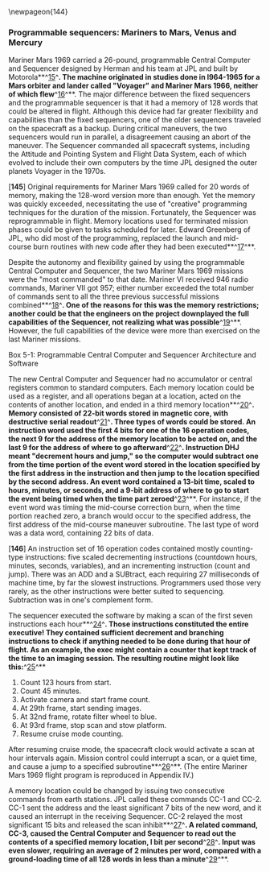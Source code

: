 \newpageon{144}

### Programmable sequencers: Mariners to Mars, Venus and Mercury

Mariner Mars 1969 carried a 26-pound, programmable Central
Computer and Sequencer designed by Herman and his team at JPL and built
by Motorola**^[15](Source5.html)^**. The machine originated in studies
done in l964-1965 for a Mars orbiter and lander called "Voyager" and
Mariner Mars 1966, neither of which flew**^[16](Source5.html)^**. The
major difference between the fixed sequencers and the programmable
sequencer is that it had a memory of 128 words that could be altered in
flight. Although this device had far greater flexibility and
capabilities than the fixed sequencers, one of the older sequencers
traveled on the spacecraft as a backup. During critical maneuvers, the
two sequencers would run in parallel, a disagreement causing an abort of
the maneuver. The Sequencer commanded all spacecraft systems, including
the Attitude and Pointing System and Flight Data System, each of which
evolved to include their own computers by the time JPL designed the
outer planets Voyager in the 1970s.

\[**145**\] Original requirements for Mariner Mars 1969 called for 20
words of memory, making the 128-word version more than enough. Yet the
memory was quickly exceeded, necessitating the use of "creative"
programming techniques for the duration of the mission. Fortunately, the
Sequencer was reprogrammable in flight. Memory locations used for
terminated mission phases could be given to tasks scheduled for later.
Edward Greenberg of JPL, who did most of the programming, replaced the
launch and mid-course burn routines with new code after they had been
executed**^[17](Source5.html)^**.

Despite the autonomy and flexibility gained by using the programmable
Central Computer and Sequencer, the two Mariner Mars 1969 missions were
the "most commanded" to that date. Mariner VI received 946 radio
commands, Mariner VII got 957; either number exceeded the total number
of commands sent to all the three previous successful missions
combined**^[18](Source5.html)^**. One of the reasons for this was the
memory restrictions; another could be that the engineers on the project
downplayed the full capabilities of the Sequencer, not realizing what
was possible**^[19](Source5.html)^**. However, the full capabilities of
the device were more than exercised on the last Mariner missions.

<div class="inbox">Box 5-1: Programmable Central Computer and Sequencer Architecture and Software

The new Central Computer and Sequencer had no accumulator or central
registers common to standard computers. Each memory location could be
used as a register, and all operations began at a location, acted on the
contents of another location, and ended in a third memory
location**^[20](Source5.html)^**. Memory consisted of 22-bit words
stored in magnetic core, with destructive serial
readout**^[21](Source5.html)^**. Three types of words could be stored.
An instruction word used the first 4 bits for one of the 16 operation
codes, the next 9 for the address of the memory location to be acted on,
and the last 9 for the address of where to go
afterward**^[22](Source5.html)^**. Instruction DHJ meant "decrement
hours and jump," so the computer would subtract one from the time
portion of the event word stored in the location specified by the first
address in the instruction and then jump to the location specified by
the second address. An event word contained a 13-bit time, scaled to
hours, minutes, or seconds, and a 9-bit address of where to go to start
the event being timed when the time part zeroed**^[23](Source5.html)^**.
For instance, if the event word was timing the mid-course correction
burn, when the time portion reached zero, a branch would occur to the
specified address, the first address of the mid-course maneuver
subroutine. The last type of word was a data word, containing 22 bits of
data.

\[**146**\] An instruction set of 16 operation codes contained mostly
counting-type instructions: five scaled decrementing instructions
(countdown hours, minutes, seconds, variables), and an incrementing
instruction (count and jump). There was an ADD and a SUBtract, each
requiring 27 milliseconds of machine time, by far the slowest
instructions. Programmers used those very rarely, as the other
instructions were better suited to sequencing. Subtraction was in one's
complement form.

The sequencer executed the software by making a scan of the first seven
instructions each hour**^[24](Source5.html)^**. Those instructions
constituted the entire executive! They contained sufficient decrement
and branching instructions to check if anything needed to be done during
that hour of flight. As an example, the exec might contain a counter
that kept track of the time to an imaging session. The resulting routine
might look like this:**^[25](Source5.html)^**

1. Count 123 hours from start.
2. Count 45 minutes.
3. Activate camera and start frame count.
4. At 29th frame, start sending images.
5. At 32nd frame, rotate filter wheel to blue.
6. At 93rd frame, stop scan and stow platform.
7. Resume cruise mode counting.

After resuming cruise mode, the spacecraft clock would activate a scan
at hour intervals again. Mission control could interrupt a scan, or a
quiet time, and cause a jump to a specified
subroutine**^[26](Source5.html)^**. (The entire Mariner Mars 1969 flight
program is reproduced in Appendix IV.)

A memory location could be changed by issuing two consecutive commands
from earth stations. JPL called these commands CC-1 and CC-2. CC-1 sent
the address and the least significant 7 bits of the new word, and it
caused an interrupt in the receiving Sequencer. CC-2 relayed the most
significant 15 bits and released the scan
inhibit**^[27](Source5.html)^**. A related command, CC-3, caused the
Central Computer and Sequencer to read out the contents of a specified
memory location, l bit per second**^[28](Source5.html)^**. Input was
even slower, requiring an average of 2 minutes per word, compared with a
ground-loading time of all 128 words in less than a
minute**^[29](Source5.html)^**.

</div>
